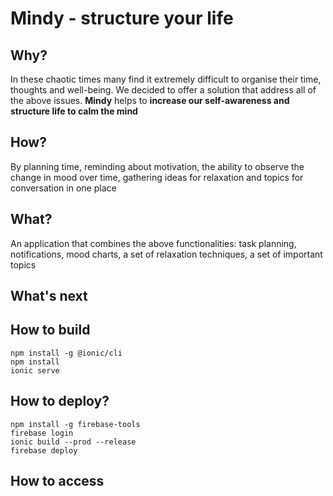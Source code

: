 # Mindy - structure your life 



## Why? </br>

In these chaotic times many find it extremely difficult to organise their time, thoughts and well-being. We decided to offer a solution that address all of the above issues. **Mindy** helps to **increase our self-awareness and structure life to calm the mind**

## How?

By planning time, reminding about motivation, the ability to observe the change in mood over time, gathering ideas for relaxation and topics for conversation in one place

## What?

An application that combines the above functionalities: task planning, notifications, mood charts, a set of relaxation techniques, a set of important topics


## What's next





## How to build

```shell
npm install -g @ionic/cli
npm install
ionic serve
```

## How to deploy?

```shell
npm install -g firebase-tools
firebase login
ionic build --prod --release
firebase deploy
```
## How to access
